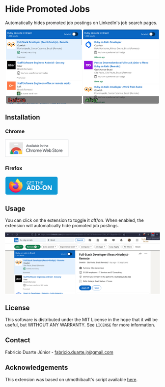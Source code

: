 # Hide Promoted Jobs

Automatically hides promoted job postings on LinkedIn's job search pages.

<div align="center">
  <img src=".github/images/before.png" alt="Before" width="49%"> <img src=".github/images/after.png" alt="After" width="49%">
</div>

## Installation

### Chrome

[![](.github/images/chrome-web-store.png)](https://chrome.google.com/webstore/detail/hide-promoted-jobs/bmilkimafelnhekidknkamkhkbeciijg/)

### Firefox

[![](.github/images/firefox-marketplace.png)](https://addons.mozilla.org/en-US/firefox/addon/hide-promoted-jobs/)

## Usage

You can click on the extension to toggle it off/on. When enabled, the extension will automatically hide promoted job postings. 

<div align="center">
  <img src=".github/images/usage.gif" alt="Usage">
</div>

## License

This software is distributed under the MIT License in the hope that it will be useful, but WITHOUT ANY WARRANTY. See `LICENSE` for more information.

## Contact

Fabricio Duarte Júnior - fabricio.duarte.jr@gmail.com

## Acknowledgements

This extension was based on u/mothibault's script available [here](https://www.reddit.com/r/linkedin/comments/nhzcyz/comment/hrdq2fk).
